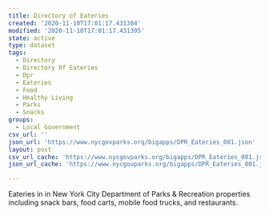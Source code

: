 ```yaml
---
title: Directory of Eateries
created: '2020-11-10T17:01:17.431384'
modified: '2020-11-10T17:01:17.431395'
state: active
type: dataset
tags:
  - Directory
  - Directory Of Eateries
  - Dpr
  - Eateries
  - Food
  - Healthy Living
  - Parks
  - Snacks
groups:
  - Local Government
csv_url: ''
json_url: 'https://www.nycgovparks.org/bigapps/DPR_Eateries_001.json'
layout: post
csv_url_cache: 'https://www.nycgovparks.org/bigapps/DPR_Eateries_001.json'
json_url_cache: 'https://www.nycgovparks.org/bigapps/DPR_Eateries_001.json'

---
```


Eateries in in New York City Department of Parks & Recreation properties including snack bars, food carts, mobile food trucks,  and restaurants.

